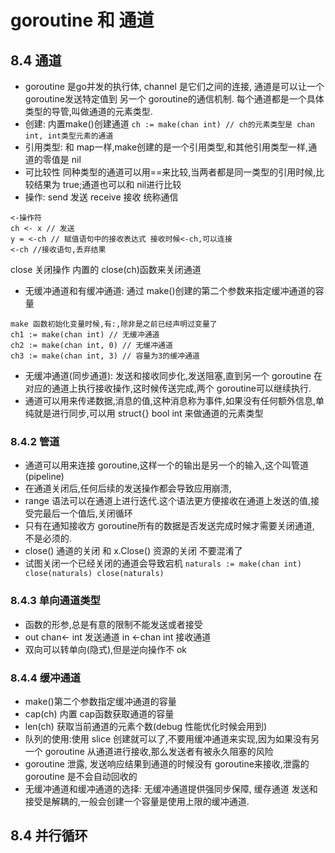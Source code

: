# goroutine 和 通道
## 8.4 通道
* goroutine 是go并发的执行体, channel 是它们之间的连接, 通道是可以让一个 goroutine发送特定值到 另一个 goroutine的通信机制. 每个通道都是一个具体类型的导管,叫做通道的元素类型.
* 创建: 
内置make()创建通道
`ch := make(chan int) // ch的元素类型是 chan int, int类型元素的通道`
* 引用类型: 和 map一样,make创建的是一个引用类型,和其他引用类型一样,通道的零值是 nil
* 可比较性 同种类型的通道可以用==来比较,当两者都是同一类型的引用时候,比较结果为 true;通道也可以和 nil进行比较
* 操作: send 发送 receive 接收 统称通信

```
<-操作符
ch <- x // 发送
y = <-ch // 赋值语句中的接收表达式 接收时候<-ch,可以连接
<-ch //接收语句,丢弃结果
```

close 关闭操作 内置的 close(ch)函数来关闭通道
* 无缓冲通道和有缓冲通道: 通过 make()创建的第二个参数来指定缓冲通道的容量

```
make 函数初始化变量时候,有:,除非是之前已经声明过变量了
ch1 := make(chan int) // 无缓冲通道
ch2 := make(chan int, 0) // 无缓冲通道
ch3 := make(chan int, 3) // 容量为3的缓冲通道
```

* 无缓冲通道(同步通道): 发送和接收同步化,发送阻塞,直到另一个 goroutine 在对应的通道上执行接收操作,这时候传送完成,两个 goroutine可以继续执行.
* 通道可以用来传递数据,消息的值,这种消息称为事件,如果没有任何额外信息,单纯就是进行同步,可以用 struct{} bool int 来做通道的元素类型
### 8.4.2 管道
* 通道可以用来连接 goroutine,这样一个的输出是另一个的输入,这个叫管道(pipeline)
* 在通道关闭后,任何后续的发送操作都会导致应用崩溃,
* range 语法可以在通道上进行迭代.这个语法更方便接收在通道上发送的值,接受完最后一个值后,关闭循环
* 只有在通知接收方 goroutine所有的数据是否发送完成时候才需要关闭通道, 不是必须的.
* close() 通道的关闭 和 x.Close() 资源的关闭 不要混淆了
* 试图关闭一个已经关闭的通道会导致宕机
`naturals := make(chan int)
close(naturals)
close(naturals)
`
### 8.4.3 单向通道类型
* 函数的形参,总是有意的限制不能发送或者接受
* out chan<-  int 发送通道  in <-chan int 接收通道
* 双向可以转单向(隐式),但是逆向操作不 ok 

### 8.4.4 缓冲通道
* make()第二个参数指定缓冲通道的容量
* cap(ch) 内置 cap函数获取通道的容量
* len(ch) 获取当前通道的元素个数(debug 性能优化时候会用到)
* 队列的使用:使用 slice 创建就可以了,不要用缓冲通道来实现,因为如果没有另一个 goroutine 从通道进行接收,那么发送者有被永久阻塞的风险
* goroutine 泄露, 发送响应结果到通道的时候没有 goroutine来接收,泄露的 goroutine 是不会自动回收的
* 无缓冲通道和缓冲通道的选择: 无缓冲通道提供强同步保障, 缓存通道 发送和接受是解耦的,一般会创建一个容量是使用上限的缓冲通道.

## 8.4 并行循环
